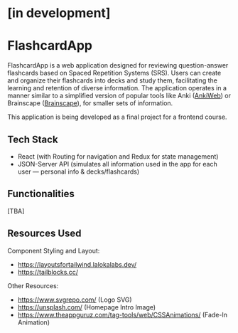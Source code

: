 # [in development]

# FlashcardApp

FlashcardApp is a web application designed for reviewing question-answer flashcards based on Spaced Repetition Systems (SRS). Users can create and organize their flashcards into decks and study them, facilitating the learning and retention of diverse information. The application operates in a manner similar to a simplified version of popular tools like Anki ([AnkiWeb](https://apps.ankiweb.net/)) or Brainscape ([Brainscape](https://www.brainscape.com/)), for smaller sets of information.

This application is being developed as a final project for a frontend course.

## Tech Stack

- React (with Routing for navigation and Redux for state management)
- JSON-Server API (simulates all information used in the app for each user — personal info & decks/flashcards)

## Functionalities

[TBA]

## Resources Used

Component Styling and Layout:

- https://layoutsfortailwind.lalokalabs.dev/
- https://tailblocks.cc/

Other Resources:

- https://www.svgrepo.com/ (Logo SVG)
- https://unsplash.com/ (Homepage Intro Image)
- https://www.theappguruz.com/tag-tools/web/CSSAnimations/ (Fade-In Animation)

